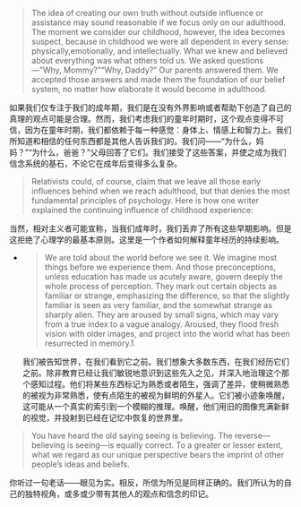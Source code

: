 > The idea of creating our own truth without outside influence or assistance may sound reasonable if we focus only on our adulthood. The moment we consider our childhood, however, the idea becomes suspect, because in childhood we were all dependent in every sense: physically,emotionally, and intellectually. What we knew and believed about everything was what others told us. We asked questions—”Why, Mommy?”“Why, Daddy?” Our parents answered them. We accepted those answers and made them the foundation of our belief system, no matter how elaborate it would become in adulthood.

如果我们仅专注于我们的成年期，我们是在没有外界影响或者帮助下创造了自己的真理的观点可能是合理。然而，我们考虑我们的童年时期时，这个观点变得不可信，因为在童年时期，我们都依赖于每一种感觉：身体上、情感上和智力上。我们所知道和相信的任何东西都是其他人告诉我们的。我们问——“为什么，妈妈？”“为什么，爸爸？”父母回答了它们。我们接受了这些答案，并使之成为我们信念系统的基石，不论它在成年后变得多么复杂。

> Relativists could, of course, claim that we leave all those early influences behind when we reach adulthood, but that denies the most fundamental principles of psychology. Here is how one writer explained the continuing influence of childhood experience:

当然，相对主义者可能宣称，当我们成年时，我们丢弃了所有这些早期影响。但是这拒绝了心理学的最基本原则。这里是一个作者如何解释童年经历的持续影响。

* > We are told about the world before we see it. We imagine most things before we experience them. And those preconceptions, unless education has made us acutely aware, govern deeply the whole process of perception. They mark out certain objects as familiar or strange, emphasizing the difference, so that the slightly familiar is seen as very familiar, and the somewhat strange as sharply alien. They are aroused by small signs, which may vary from a true index to a vague analogy. Aroused, they flood fresh vision with older images, and project into the world what has been resurrected in memory.1

  我们被告知世界，在我们看到它之前。我们想象大多数东西，在我们经历它们之前。除非教育已经让我们敏锐地意识到这些先入之见，并深入地治理这个那个感知过程。他们将某些东西标记为熟悉或者陌生，强调了差异，使稍微熟悉的被视为非常熟悉，使有点陌生的被视为鲜明的外星人。它们被小迹象唤醒，这可能从一个真实的索引到一个模糊的推理。唤醒，他们用旧的图像充满新鲜的视觉，并投射到已经在记忆中恢复的世界里。


> You have heard the old saying seeing is believing. The reverse— believing is seeing—is equally correct. To a greater or lesser extent, what we regard as our unique perspective bears the imprint of other people’s ideas and beliefs.

你听过一句老话——眼见为实。相反，所信为所见是同样正确的。我们所认为的自己的独特视角，或多或少带有其他人的观点和信念的印记。

